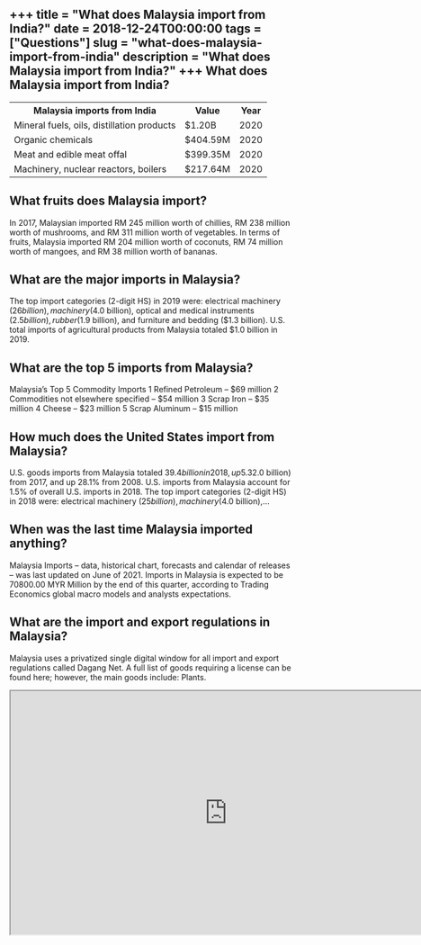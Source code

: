 +++
title = "What does Malaysia import from India?"
date = 2018-12-24T00:00:00
tags = ["Questions"]
slug = "what-does-malaysia-import-from-india"
description = "What does Malaysia import from India?"
+++
What does Malaysia import from India?
-------------------------------------

<table><tr><th>Malaysia imports from India</th><th>Value</th><th>Year</th></tr><tr><td>Mineral fuels, oils, distillation products</td><td>$1.20B</td><td>2020</td></tr><tr><td>Organic chemicals</td><td>$404.59M</td><td>2020</td></tr><tr><td>Meat and edible meat offal</td><td>$399.35M</td><td>2020</td></tr><tr><td>Machinery, nuclear reactors, boilers</td><td>$217.64M</td><td>2020</td></tr></table>

What fruits does Malaysia import?
---------------------------------

In 2017, Malaysian imported RM 245 million worth of chillies, RM 238 million worth of mushrooms, and RM 311 million worth of vegetables. In terms of fruits, Malaysia imported RM 204 million worth of coconuts, RM 74 million worth of mangoes, and RM 38 million worth of bananas.

What are the major imports in Malaysia?
---------------------------------------

The top import categories (2-digit HS) in 2019 were: electrical machinery ($26 billion), machinery ($4.0 billion), optical and medical instruments ($2.5 billion), rubber ($1.9 billion), and furniture and bedding ($1.3 billion). U.S. total imports of agricultural products from Malaysia totaled $1.0 billion in 2019.

What are the top 5 imports from Malaysia?
-----------------------------------------

Malaysia’s Top 5 Commodity Imports 1 Refined Petroleum – $69 million 2 Commodities not elsewhere specified – $54 million 3 Scrap Iron – $35 million 4 Cheese – $23 million 5 Scrap Aluminum – $15 million

How much does the United States import from Malaysia?
-----------------------------------------------------

U.S. goods imports from Malaysia totaled $39.4 billion in 2018, up 5.3% ($2.0 billion) from 2017, and up 28.1% from 2008. U.S. imports from Malaysia account for 1.5% of overall U.S. imports in 2018. The top import categories (2-digit HS) in 2018 were: electrical machinery ($25 billion), machinery ($4.0 billion),…

When was the last time Malaysia imported anything?
--------------------------------------------------

Malaysia Imports – data, historical chart, forecasts and calendar of releases – was last updated on June of 2021. Imports in Malaysia is expected to be 70800.00 MYR Million by the end of this quarter, according to Trading Economics global macro models and analysts expectations.

What are the import and export regulations in Malaysia?
-------------------------------------------------------

Malaysia uses a privatized single digital window for all import and export regulations called Dagang Net. A full list of goods requiring a license can be found here; however, the main goods include: Plants.

<iframe allow="accelerometer; autoplay; clipboard-write; encrypted-media; gyroscope; picture-in-picture" allowfullscreen="" class="__youtube_prefs__  epyt-is-override  no-lazyload" data-no-lazy="1" data-origheight="433" data-origwidth="770" data-skipgform_ajax_framebjll="" height="433" id="_ytid_55233" loading="lazy" src="https://www.youtube.com/embed/rETqtk7vKsY?enablejsapi=1&autoplay=0&cc_load_policy=0&cc_lang_pref=&iv_load_policy=1&loop=0&modestbranding=0&rel=1&fs=1&playsinline=0&autohide=2&theme=dark&color=red&controls=1&" title="YouTube player" width="770"></iframe>